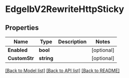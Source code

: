 # EdgelbV2RewriteHttpSticky

## Properties
Name | Type | Description | Notes
------------ | ------------- | ------------- | -------------
**Enabled** | **bool** |  | [optional] 
**CustomStr** | **string** |  | [optional] 

[[Back to Model list]](../README.md#documentation-for-models) [[Back to API list]](../README.md#documentation-for-api-endpoints) [[Back to README]](../README.md)


